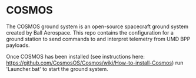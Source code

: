 # COSMOS

The COSMOS ground system is an open-source spacecraft ground system created by Ball Aerospace. This repo contains
the configuration for a ground station to send commands to and interpret telemetry from UMD BPP payloads.

Once COSMOS has been installed (see instructions here: https://github.com/CosmosOS/Cosmos/wiki/How-to-install-Cosmos) 
run 'Launcher.bat' to start the ground system.
